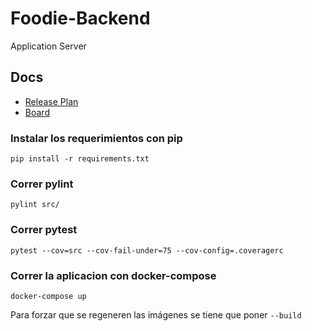 # Foodie-Backend
Application Server

## Docs
- [Release Plan](https://docs.google.com/spreadsheets/d/1V6PulNcmdxFSB4VBtAvh1eBTG40W4kyfb-GfkZr9fRQ/edit?usp=sharing)
- [Board](https://github.com/orgs/TP-Foodie/projects/1)

### Instalar los requerimientos con pip

```pip install -r requirements.txt```

### Correr pylint

```pylint src/```

### Correr pytest

```pytest --cov=src --cov-fail-under=75 --cov-config=.coveragerc```

### Correr la aplicacion con docker-compose

```docker-compose up```

Para forzar que se regeneren las imágenes se tiene que poner `--build`
